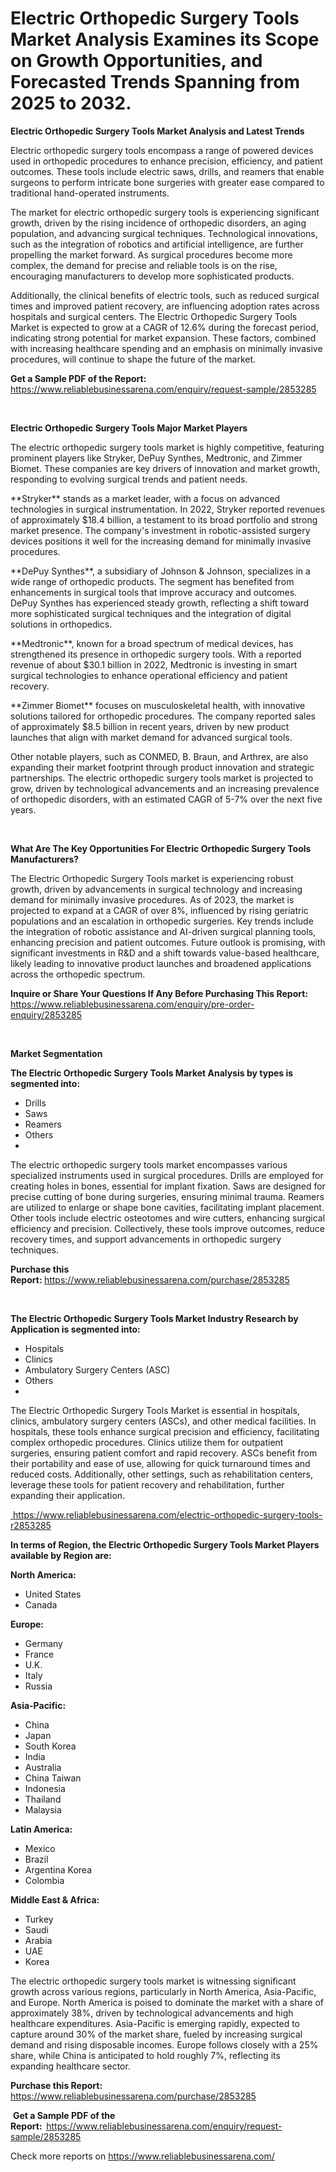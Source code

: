 <p><h1>Electric Orthopedic Surgery Tools Market Analysis Examines its Scope on Growth Opportunities, and Forecasted Trends Spanning from 2025 to 2032.</h1></p><p><strong>Electric Orthopedic Surgery Tools Market Analysis and Latest Trends</strong></p>
<p><p>Electric orthopedic surgery tools encompass a range of powered devices used in orthopedic procedures to enhance precision, efficiency, and patient outcomes. These tools include electric saws, drills, and reamers that enable surgeons to perform intricate bone surgeries with greater ease compared to traditional hand-operated instruments. </p><p>The market for electric orthopedic surgery tools is experiencing significant growth, driven by the rising incidence of orthopedic disorders, an aging population, and advancing surgical techniques. Technological innovations, such as the integration of robotics and artificial intelligence, are further propelling the market forward. As surgical procedures become more complex, the demand for precise and reliable tools is on the rise, encouraging manufacturers to develop more sophisticated products.</p><p>Additionally, the clinical benefits of electric tools, such as reduced surgical times and improved patient recovery, are influencing adoption rates across hospitals and surgical centers. The Electric Orthopedic Surgery Tools Market is expected to grow at a CAGR of 12.6% during the forecast period, indicating strong potential for market expansion. These factors, combined with increasing healthcare spending and an emphasis on minimally invasive procedures, will continue to shape the future of the market.</p></p>
<p><strong>Get a Sample PDF of the Report:&nbsp;</strong> <a href="https://www.reliablebusinessarena.com/enquiry/request-sample/2853285?utm_campaign=2987&utm_medium=2&utm_source=Github&utm_content=ia&utm_term=11032025&utm_id=electric-orthopedic-surgery-tools">https://www.reliablebusinessarena.com/enquiry/request-sample/2853285</a></p>
<p>&nbsp;</p>
<p><strong>Electric Orthopedic Surgery Tools Major Market Players</strong></p>
<p><p>The electric orthopedic surgery tools market is highly competitive, featuring prominent players like Stryker, DePuy Synthes, Medtronic, and Zimmer Biomet. These companies are key drivers of innovation and market growth, responding to evolving surgical trends and patient needs.</p><p>**Stryker** stands as a market leader, with a focus on advanced technologies in surgical instrumentation. In 2022, Stryker reported revenues of approximately $18.4 billion, a testament to its broad portfolio and strong market presence. The company's investment in robotic-assisted surgery devices positions it well for the increasing demand for minimally invasive procedures.</p><p>**DePuy Synthes**, a subsidiary of Johnson & Johnson, specializes in a wide range of orthopedic products. The segment has benefited from enhancements in surgical tools that improve accuracy and outcomes. DePuy Synthes has experienced steady growth, reflecting a shift toward more sophisticated surgical techniques and the integration of digital solutions in orthopedics.</p><p>**Medtronic**, known for a broad spectrum of medical devices, has strengthened its presence in orthopedic surgery tools. With a reported revenue of about $30.1 billion in 2022, Medtronic is investing in smart surgical technologies to enhance operational efficiency and patient recovery.</p><p>**Zimmer Biomet** focuses on musculoskeletal health, with innovative solutions tailored for orthopedic procedures. The company reported sales of approximately $8.5 billion in recent years, driven by new product launches that align with market demand for advanced surgical tools.</p><p>Other notable players, such as CONMED, B. Braun, and Arthrex, are also expanding their market footprint through product innovation and strategic partnerships. The electric orthopedic surgery tools market is projected to grow, driven by technological advancements and an increasing prevalence of orthopedic disorders, with an estimated CAGR of 5-7% over the next five years.</p></p>
<p>&nbsp;</p>
<p><strong>What Are The Key Opportunities For Electric Orthopedic Surgery Tools Manufacturers?</strong></p>
<p><p>The Electric Orthopedic Surgery Tools market is experiencing robust growth, driven by advancements in surgical technology and increasing demand for minimally invasive procedures. As of 2023, the market is projected to expand at a CAGR of over 8%, influenced by rising geriatric populations and an escalation in orthopedic surgeries. Key trends include the integration of robotic assistance and AI-driven surgical planning tools, enhancing precision and patient outcomes. Future outlook is promising, with significant investments in R&D and a shift towards value-based healthcare, likely leading to innovative product launches and broadened applications across the orthopedic spectrum.</p></p>
<p><strong>Inquire or Share Your Questions If Any Before Purchasing This Report:</strong> <a href="https://www.reliablebusinessarena.com/enquiry/pre-order-enquiry/2853285?utm_campaign=2987&utm_medium=2&utm_source=Github&utm_content=ia&utm_term=11032025&utm_id=electric-orthopedic-surgery-tools">https://www.reliablebusinessarena.com/enquiry/pre-order-enquiry/2853285</a></p>
<p>&nbsp;</p>
<p><strong>Market Segmentation</strong></p>
<p><strong>The Electric Orthopedic Surgery Tools Market Analysis by types is segmented into:</strong></p>
<p><ul><li> Drills</li><li>Saws</li><li>Reamers</li><li>Others</li><li></li></ul></p>
<p><p>The electric orthopedic surgery tools market encompasses various specialized instruments used in surgical procedures. Drills are employed for creating holes in bones, essential for implant fixation. Saws are designed for precise cutting of bone during surgeries, ensuring minimal trauma. Reamers are utilized to enlarge or shape bone cavities, facilitating implant placement. Other tools include electric osteotomes and wire cutters, enhancing surgical efficiency and precision. Collectively, these tools improve outcomes, reduce recovery times, and support advancements in orthopedic surgery techniques.</p></p>
<p><strong>Purchase this Report:&nbsp;</strong><a href="https://www.reliablebusinessarena.com/purchase/2853285?utm_campaign=2987&utm_medium=2&utm_source=Github&utm_content=ia&utm_term=11032025&utm_id=electric-orthopedic-surgery-tools">https://www.reliablebusinessarena.com/purchase/2853285</a></p>
<p>&nbsp;</p>
<p><strong>The Electric Orthopedic Surgery Tools Market Industry Research by Application is segmented into:</strong></p>
<p><ul><li> Hospitals</li><li>Clinics</li><li>Ambulatory Surgery Centers (ASC)</li><li>Others</li><li></li></ul></p>
<p><p>The Electric Orthopedic Surgery Tools Market is essential in hospitals, clinics, ambulatory surgery centers (ASCs), and other medical facilities. In hospitals, these tools enhance surgical precision and efficiency, facilitating complex orthopedic procedures. Clinics utilize them for outpatient surgeries, ensuring patient comfort and rapid recovery. ASCs benefit from their portability and ease of use, allowing for quick turnaround times and reduced costs. Additionally, other settings, such as rehabilitation centers, leverage these tools for patient recovery and rehabilitation, further expanding their application.</p></p>
<p><a href="https://www.reliablebusinessarena.com/electric-orthopedic-surgery-tools-r2853285?utm_campaign=2987&utm_medium=2&utm_source=Github&utm_content=ia&utm_term=11032025&utm_id=electric-orthopedic-surgery-tools">&nbsp;https://www.reliablebusinessarena.com/electric-orthopedic-surgery-tools-r2853285</a></p>
<p><strong>In terms of Region, the Electric Orthopedic Surgery Tools Market Players available by Region are:</strong></p>
<p>
    <p> <strong> North America: </strong>
        <ul>
            <li>United States</li>
            <li>Canada</li>
        </ul>
        </p> 
    <p> <strong> Europe: </strong>
        <ul>
            <li>Germany</li>
            <li>France</li>
            <li>U.K.</li>
            <li>Italy</li>
            <li>Russia</li>
        </ul>
        </p> 
    <p> <strong> Asia-Pacific: </strong>
        <ul>
            <li>China</li>
            <li>Japan</li>
            <li>South Korea</li>
            <li>India</li>
            <li>Australia</li>
            <li>China Taiwan</li>
            <li>Indonesia</li>
            <li>Thailand</li>
            <li>Malaysia</li>
        </ul>
        </p> 
    <p> <strong> Latin America: </strong>
        <ul>
            <li>Mexico</li>
            <li>Brazil</li>
            <li>Argentina Korea</li>
            <li>Colombia</li>
        </ul>
        </p> 
    <p> <strong> Middle East & Africa: </strong>
        <ul>
            <li>Turkey</li>
            <li>Saudi</li>
            <li>Arabia</li>
            <li>UAE</li>
            <li>Korea</li>
        </ul>
    </p>
    </p>
<p><p>The electric orthopedic surgery tools market is witnessing significant growth across various regions, particularly in North America, Asia-Pacific, and Europe. North America is poised to dominate the market with a share of approximately 38%, driven by technological advancements and high healthcare expenditures. Asia-Pacific is emerging rapidly, expected to capture around 30% of the market share, fueled by increasing surgical demand and rising disposable incomes. Europe follows closely with a 25% share, while China is anticipated to hold roughly 7%, reflecting its expanding healthcare sector.</p></p>
<p><strong>Purchase this Report: </strong><a href="https://www.reliablebusinessarena.com/purchase/2853285?utm_campaign=2987&utm_medium=2&utm_source=Github&utm_content=ia&utm_term=11032025&utm_id=electric-orthopedic-surgery-tools">https://www.reliablebusinessarena.com/purchase/2853285</a></p>
<p>&nbsp;<strong>Get a Sample PDF of the Report:&nbsp;&nbsp;</strong><a href="https://www.reliablebusinessarena.com/enquiry/request-sample/2853285?utm_campaign=2987&utm_medium=2&utm_source=Github&utm_content=ia&utm_term=11032025&utm_id=electric-orthopedic-surgery-tools">https://www.reliablebusinessarena.com/enquiry/request-sample/2853285</a></p>
<p><strong></strong></p>
<p>Check more reports on <a href="https://www.reliablebusinessarena.com/?utm_campaign=2987&utm_medium=2&utm_source=Github&utm_content=ia&utm_term=11032025&utm_id=electric-orthopedic-surgery-tools">https://www.reliablebusinessarena.com/</a></p>